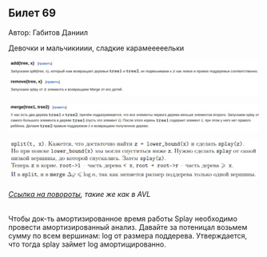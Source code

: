## Билет 69
Автор: Габитов Даниил

Девочки и мальчикииии, сладкие карамееееельки

<p align="center">
  <img src="https://github.com/DanielGabitov/HSEAlgo2020/raw/master/algo_data/ticket_69_1.png" alt="home"/>
</p>

<p align="center">
  <img src="https://github.com/DanielGabitov/HSEAlgo2020/raw/master/algo_data/ticket_69_2.png" alt="home"/>

</p><p align="center">
  <img src="https://github.com/DanielGabitov/HSEAlgo2020/raw/master/algo_data/ticket_69_3.png" alt="home"/>
</p>

###### [Ссылка на повороты](https://neerc.ifmo.ru/wiki/index.php?title=Splay-%D0%B4%D0%B5%D1%80%D0%B5%D0%B2%D0%BE), такие же как в AVL

Чтобы док-ть амортизированное время работы Splay необходимо провести амортизированный анализ. Давайте за потеницал возьмем сумму по всем вершинам: log от размера поддерева. Утверждается, что тогда splay займет log амортищированно. 
